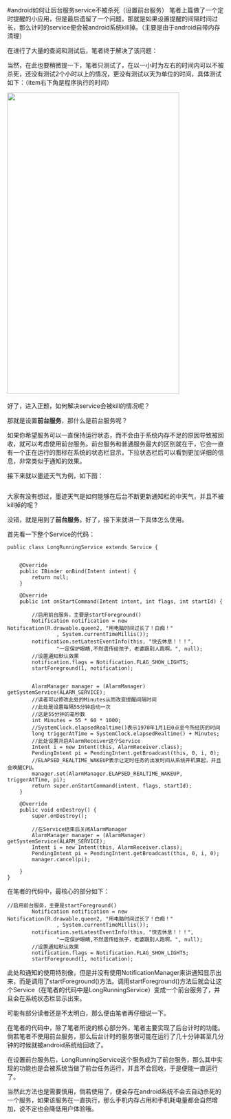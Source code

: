 #android如何让后台服务service不被杀死（设置前台服务）
笔者上篇做了一个定时提醒的小应用，但是最后遗留了一个问题，那就是如果设置提醒的间隔时间过长，那么计时的service便会被android系统kill掉。（主要是由于android自带内存清理）

在进行了大量的查阅和测试后，笔者终于解决了该问题：



当然，在此也要稍微提一下，笔者只测试了，在以一小时为左右的时间内可以不被杀死，还没有测试2个小时以上的情况，更没有测试以天为单位的时间，具体测试如下：（item右下角是程序执行的时间）



<img src="https://raw.githubusercontent.com/Double2hao/xujiajia_blog/main/img/16209911796540.png " width="400" height="700" alt="">  





好了，进入正题，如何解决service会被kill的情况呢？

那就是设置**前台服务**，那什么是前台服务呢？

如果你希望服务可以一直保持运行状态，而不会由于系统内存不足的原因导致被回收，就可以考虑使用前台服务。前台服务和普通服务最大的区别就在于，它会一直有一个正在运行的图标在系统的状态栏显示，下拉状态栏后可以看到更加详细的信息，非常类似于通知的效果。



接下来就以墨迹天气为例，如下图：



<img src="https://raw.githubusercontent.com/Double2hao/xujiajia_blog/main/img/16209911798411.png " alt="">



大家有没有想过，墨迹天气是如何能够在后台不断更新通知栏的中天气，并且不被kill掉的呢？

没错，就是用到了**前台服务**。好了，接下来就讲一下具体怎么使用。



首先看一下整个Service的代码：





```
public class LongRunningService extends Service {


    @Override
    public IBinder onBind(Intent intent) {
        return null;
    }

    @Override
    public int onStartCommand(Intent intent, int flags, int startId) {

        //启用前台服务，主要是startForeground()
        Notification notification = new Notification(R.drawable.queen2, "用电脑时间过长了！白痴！"
                , System.currentTimeMillis());
        notification.setLatestEventInfo(this, "快去休息！！！",
                "一定保护眼睛,不然遗传给孩子，老婆跟别人跑啊。", null);
        //设置通知默认效果
        notification.flags = Notification.FLAG_SHOW_LIGHTS;
        startForeground(1, notification);


        AlarmManager manager = (AlarmManager) getSystemService(ALARM_SERVICE);
        //读者可以修改此处的Minutes从而改变提醒间隔时间
        //此处是设置每隔55分钟启动一次
        //这是55分钟的毫秒数
        int Minutes = 55 * 60 * 1000;
        //SystemClock.elapsedRealtime()表示1970年1月1日0点至今所经历的时间
        long triggerAtTime = SystemClock.elapsedRealtime() + Minutes;
        //此处设置开启AlarmReceiver这个Service
        Intent i = new Intent(this, AlarmReceiver.class);
        PendingIntent pi = PendingIntent.getBroadcast(this, 0, i, 0);
        //ELAPSED_REALTIME_WAKEUP表示让定时任务的出发时间从系统开机算起，并且会唤醒CPU。
        manager.set(AlarmManager.ELAPSED_REALTIME_WAKEUP, triggerAtTime, pi);
        return super.onStartCommand(intent, flags, startId);
    }

    @Override
    public void onDestroy() {
        super.onDestroy();

        //在Service结束后关闭AlarmManager
        AlarmManager manager = (AlarmManager) getSystemService(ALARM_SERVICE);
        Intent i = new Intent(this, AlarmReceiver.class);
        PendingIntent pi = PendingIntent.getBroadcast(this, 0, i, 0);
        manager.cancel(pi);

    }
}
```





在笔者的代码中，最核心的部分如下：





```
//启用前台服务，主要是startForeground()
        Notification notification = new Notification(R.drawable.queen2, "用电脑时间过长了！白痴！"
                , System.currentTimeMillis());
        notification.setLatestEventInfo(this, "快去休息！！！",
                "一定保护眼睛,不然遗传给孩子，老婆跟别人跑啊。", null);
        //设置通知默认效果
        notification.flags = Notification.FLAG_SHOW_LIGHTS;
        startForeground(1, notification);
```



此处和通知的使用特别像，但是并没有使用NotificationManager来讲通知显示出来，而是调用了startForeground()方法。调用startForeground()方法后就会让这个Service（在笔者的代码中是LongRunningService）变成一个前台服务了，并且会在系统状态栏显示出来。



可能有部分读者还是不太明白，那么便由笔者再仔细说一下。

在笔者的代码中，除了笔者所说的核心部分外，笔者主要实现了后台计时的功能。倘若笔者不使用前台服务，那么后台计时的服务很可能在运行了几十分钟甚至几分钟的时候就被android系统给回收了。

在设置前台服务后，LongRunningService这个服务成为了前台服务，那么其中实现的功能也是会被系统当做了前台任务运行，并且不会回收，于是便能一直运行了。



当然此方法也是需要慎用，倘若使用了，便会存在android系统不会去自动杀死的一个服务，如果该服务在一直执行，那么手机内存占用和手机耗电量都会自然增加，说不定也会降低用户体验哦。



